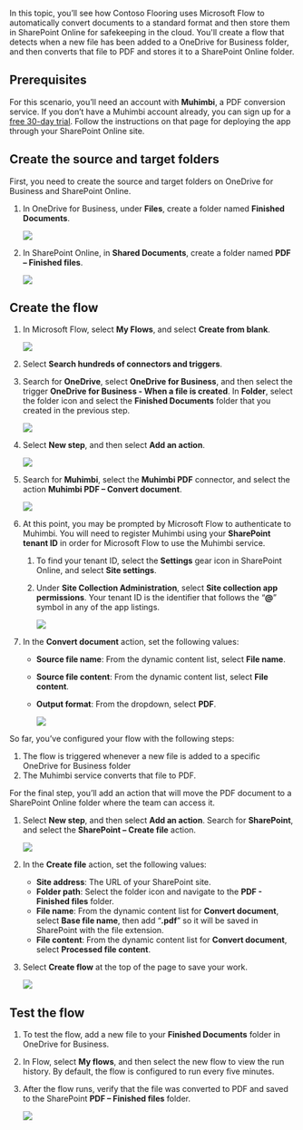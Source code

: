 In this topic, you’ll see how Contoso Flooring uses Microsoft Flow to automatically convert documents to a standard format and then store them in SharePoint Online for safekeeping in the cloud. You'll create a flow that detects when a new file has been added to a OneDrive for Business folder, and then converts that file to PDF and stores it to a SharePoint Online folder. 

## Prerequisites
For this scenario, you’ll need an account with **Muhimbi**, a PDF conversion service. If you don’t have a Muhimbi account already, you can sign up for a [free 30-day trial](http://www.muhimbi.com/Products/PDF-Converter-for-SharePoint/Products-PDF-Converter-for-SharePoint-Free-Trial.aspx). Follow the instructions on that page for deploying the app through your SharePoint Online site. 

## Create the source and target folders
First, you need to create the source and target folders on OneDrive for Business and SharePoint Online. 

1. In OneDrive for Business, under **Files**, create a folder named **Finished Documents**. 
   
    ![](./media/learning-create-pdf/onedrive-folder.png)
2. In SharePoint Online, in **Shared Documents**, create a folder named **PDF – Finished files**. 
   
    ![](./media/learning-create-pdf/sharepoint-folder.png)

## Create the flow
1. In Microsoft Flow, select **My Flows**, and select **Create from blank**. 
   
    ![](./media/learning-create-pdf/create-blank-flow.png)
2. Select **Search hundreds of connectors and triggers**.
3. Search for **OneDrive**, select **OneDrive for Business**, and then select the trigger **OneDrive for Business - When a file is created**. In **Folder**, select the folder icon and select the **Finished Documents** folder that you created in the previous step. 
   
    ![](./media/learning-create-pdf/onedrive-trigger.png)
4. Select **New step**, and then select **Add an action**. 
   
    ![](./media/learning-create-pdf/new-action.png)
5. Search for **Muhimbi**, select the **Muhimbi PDF** connector, and select the action **Muhimbi PDF – Convert document**.
   
    ![](./media/learning-create-pdf/muhimbi-action.png)
6. At this point, you may be prompted by Microsoft Flow to authenticate to Muhimbi. You will need to register Muhimbi using your **SharePoint tenant ID** in order for Microsoft Flow to use the Muhimbi service. 
   
   1. To find your tenant ID, select the **Settings** gear icon in SharePoint Online, and select **Site settings**.
   2. Under **Site Collection Administration**, select **Site collection app permissions**. Your tenant ID is the identifier that follows the “**@**” symbol in any of the app listings. 
      
       ![](./media/learning-create-pdf/tenant-id.png)
7. In the **Convert document** action, set the following values:
   
   * **Source file name**: From the dynamic content list, select **File name**.
   * **Source file content**: From the dynamic content list, select **File content**.
   * **Output format**: From the dropdown, select **PDF**.
     
     ![](./media/learning-create-pdf/muhimbi-configuration.png)

So far, you’ve configured your flow with the following steps: 

1. The flow is triggered whenever a new file is added to a specific OneDrive for Business folder 
2. The Muhimbi service converts that file to PDF. 

For the final step, you’ll add an action that will move the PDF document to a SharePoint Online folder where the team can access it.  

1. Select **New step**, and then select **Add an action**.  Search for **SharePoint**, and select the **SharePoint – Create file** action. 
   
    ![](./media/learning-create-pdf/sharepoint-create-file.png)
2. In the **Create file** action, set the following values:
   
   * **Site address**: The URL of your SharePoint site.  
   * **Folder path**: Select the folder icon and navigate to the **PDF - Finished files** folder.
   * **File name**: From the dynamic content list for **Convert document**, select **Base file name**, then add “**.pdf**” so it will be saved in SharePoint with the file extension. 
   * **File content**: From the dynamic content list for **Convert document**, select **Processed file content**.
3. Select **Create flow** at the top of the page to save your work.
   
    ![](./media/learning-create-pdf/sharepoint-configure-file.png)

## Test the flow
1. To test the flow, add a new file to your **Finished Documents** folder in OneDrive for Business. 
2. In Flow, select **My flows**, and then select the new flow to view the run history. By default, the flow is configured  to run every five minutes. 
3. After the flow runs, verify that the file was converted to PDF and saved to the SharePoint **PDF – Finished files** folder. 
   
    ![](./media/learning-create-pdf/test-the-flow.png)


